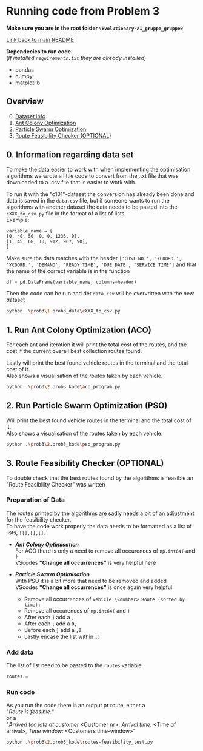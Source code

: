# Running code from Problem 3
**Make sure you are in the root folder `\Evolutionary-AI_gruppe_gruppe9`**

[Link back to main README](../README.md)

**Dependecies to run code**\
(*If installed `requirements.txt` they are already installed*)
- pandas
- numpy
- matplotlib

## Overview
0. [Dataset info](#information-regarding-data-set)
1. [Ant Colony Optimization](#1-run-ant-colony-optimization-aco)
2. [Particle Swarm Optimization](#2-run-particle-swarm-optimization-pso)
3. [Route Feasibility Checker (OPTIONAL)](#route-feasibility-checker-optional)


## 0. Information regarding data set
To make the data easier to work with when implementing the optimisation algorithms we wrote a little code to convert from the .txt file that was downloaded to a .csv file that is easier to work with.

To run it with the "c101"-dataset the conversion has already been done and data is saved in the `data.csv` file, but if someone wants to run the algorithms with another dataset the data needs to be pasted into the `cXXX_to_csv.py` file in the format of a list of lists.\
Example:
``` csv
variable_name = [
[0, 40, 50, 0, 0, 1236, 0],
[1, 45, 68, 10, 912, 967, 90],
]
```
Make sure the data matches with the header `['CUST NO.', 'XCOORD.', 'YCOORD.', 'DEMAND', 'READY TIME', 'DUE DATE', 'SERVICE TIME']` and that the name of the correct variable is in the function
``` python
df = pd.DataFrame(variable_name, columns=header)
```
Then the code can be run and det `data.csv` will be overvritten with the new dataset
``` bash
python .\prob3\1.prob3_data\cXXX_to_csv.py
```
## 1. Run Ant Colony Optimization (ACO)
For each ant and iteration it will print the total cost of the routes, and the cost if the current overall best collection routes found.

Lastly will print the best found vehicle routes in the terminal and the total cost of it.\
Also shows a visualisation of the routes taken by each vehicle.
```bash
python .\prob3\2.prob3_kode\aco_program.py
```

## 2. Run Particle Swarm Optimization (PSO)
Will print the best found vehicle routes in the terminal and the total cost of it.\
Also shows a visualisation of the routes taken by each vehicle.
```bash
python .\prob3\2.prob3_kode\pso_program.py
```

## 3. Route Feasibility Checker (OPTIONAL)
To double check that the best routes found by the algorithms is feasible an "Route Feasibility Checker" was written

### Preparation of Data
The routes printed by the algorithms are sadly needs a bit of an adjustment for the feasibility checker.\
To have the code work properly the data needs to be formatted as a list of lists, `[[],[],[]]`

- **_Ant Colony Optimisation_**\
For ACO there is only a need to remove all occurences of `np.int64(` and `)`\
VScodes **"Change all occurrences"** is very helpful here

- **_Particle Swarm Optimisation_**\
With PSO it is a bit more that need to be removed and added\
VScodes **"Change all occurrences"** is once again very helpful
    - Remove all occurrences of `Vehicle \<number> Route (sorted by time):`
    - Remove all occurences of `np.int64(` and `)`
    - After each `]` add a `,`
    - After each `[` add a `0,`
    - Before each `]` add a `,0`
    - Lastly encase the list within `[]`

### Add data
The list of list need to be pasted to the `routes` variable
```python
routes =
```

### Run code
As you run the code there is an output pr route, either a\
"*Route is feasible.*"\
or a\
"*Arrived too late at customer*  \<Customer nr>. *Arrival time:*  \<Time of arrival>, *Time window:*  \<Customers time-window>"

``` bash
python .\prob3\2.prob3_kode\routes-feasibility_test.py
```